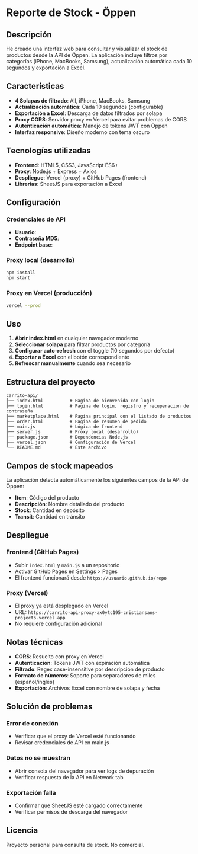 # Reporte de Stock - Öppen

## Descripción

He creado una interfaz web para consultar y visualizar el stock de productos desde la API de Öppen. La aplicación incluye filtros por categorías (iPhone, MacBooks, Samsung), actualización automática cada 10 segundos y exportación a Excel.

## Características

- **4 Solapas de filtrado**: All, iPhone, MacBooks, Samsung
- **Actualización automática**: Cada 10 segundos (configurable)
- **Exportación a Excel**: Descarga de datos filtrados por solapa
- **Proxy CORS**: Servidor proxy en Vercel para evitar problemas de CORS
- **Autenticación automática**: Manejo de tokens JWT con Öppen
- **Interfaz responsive**: Diseño moderno con tema oscuro

## Tecnologías utilizadas

- **Frontend**: HTML5, CSS3, JavaScript ES6+
- **Proxy**: Node.js + Express + Axios
- **Despliegue**: Vercel (proxy) + GitHub Pages (frontend)
- **Librerías**: SheetJS para exportación a Excel

## Configuración

### Credenciales de API
- **Usuario**:
- **Contraseña MD5**: 
- **Endpoint base**: 

### Proxy local (desarrollo)
```bash
npm install
npm start
```

### Proxy en Vercel (producción)
```bash
vercel --prod
```

## Uso

1. **Abrir index.html** en cualquier navegador moderno
2. **Seleccionar solapa** para filtrar productos por categoría
3. **Configurar auto-refresh** con el toggle (10 segundos por defecto)
4. **Exportar a Excel** con el botón correspondiente
5. **Refrescar manualmente** cuando sea necesario

## Estructura del proyecto

```
carrito-api/
├── index.html          # Pagina de bienvenida con login
├── login.html          # Pagina de login, registro y recuperacion de contraseña
├── marketplace.html    # Pagina principal con el listado de productos
├── order.html          # Pagina de resumen de pedido
├── main.js             # Lógica de frontend
├── server.js           # Proxy local (desarrollo)
├── package.json        # Dependencias Node.js
├── vercel.json         # Configuración de Vercel
└── README.md           # Este archivo
```

## Campos de stock mapeados

La aplicación detecta automáticamente los siguientes campos de la API de Öppen:
- **Item**: Código del producto
- **Descripción**: Nombre detallado del producto
- **Stock**: Cantidad en depósito
- **Transit**: Cantidad en tránsito

## Despliegue

### Frontend (GitHub Pages)
- Subir `index.html` y `main.js` a un repositorio
- Activar GitHub Pages en Settings > Pages
- El frontend funcionará desde `https://usuario.github.io/repo`

### Proxy (Vercel)
- El proxy ya está desplegado en Vercel
- URL: `https://carrito-api-proxy-ax0ytc195-cristiansans-projects.vercel.app`
- No requiere configuración adicional

## Notas técnicas

- **CORS**: Resuelto con proxy en Vercel
- **Autenticación**: Tokens JWT con expiración automática
- **Filtrado**: Regex case-insensitive por descripción de producto
- **Formato de números**: Soporte para separadores de miles (español/inglés)
- **Exportación**: Archivos Excel con nombre de solapa y fecha

## Solución de problemas

### Error de conexión
- Verificar que el proxy de Vercel esté funcionando
- Revisar credenciales de API en main.js

### Datos no se muestran
- Abrir consola del navegador para ver logs de depuración
- Verificar respuesta de la API en Network tab

### Exportación falla
- Confirmar que SheetJS esté cargado correctamente
- Verificar permisos de descarga del navegador

## Licencia

Proyecto personal para consulta de stock. No comercial.
